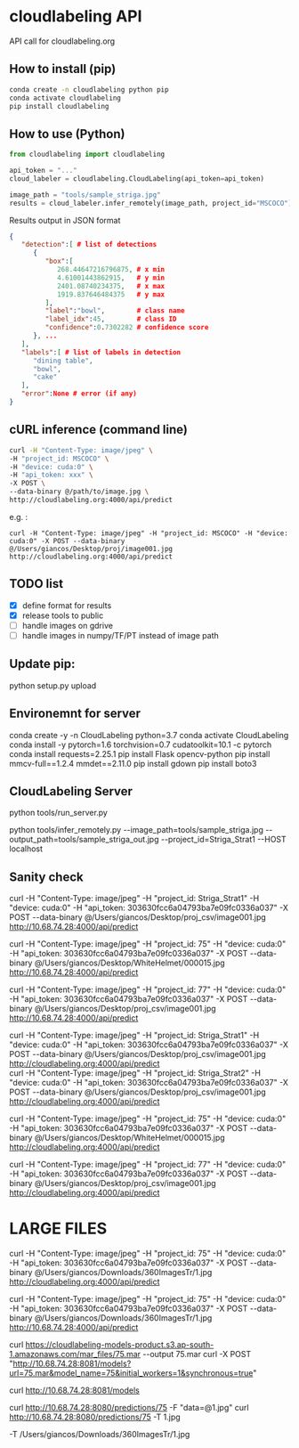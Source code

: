 # cloudlabeling API
API call for cloudlabeling.org

## How to install (pip)

```bash
conda create -n cloudlabeling python pip
conda activate cloudlabeling
pip install cloudlabeling
```

## How to use (Python)

```python
from cloudlabeling import cloudlabeling

api_token = "..."
cloud_labeler = cloudlabeling.CloudLabeling(api_token=api_token)

image_path = "tools/sample_striga.jpg"
results = cloud_labeler.infer_remotely(image_path, project_id="MSCOCO")
```

Results output in JSON format

```json
{
   "detection":[ # list of detections
      {
         "box":[
            268.44647216796875, # x min
            4.61001443862915,   # y min
            2401.08740234375,   # x max
            1919.837646484375   # y max
         ],
         "label":"bowl",        # class name
         "label_idx":45,        # class ID
         "confidence":0.7302282 # confidence score
      }, ...
   ],
   "labels":[ # list of labels in detection
      "dining table",
      "bowl",
      "cake"
   ],
   "error":None # error (if any)
}
```

## cURL inference (command line)

```bash
curl -H "Content-Type: image/jpeg" \
-H "project_id: MSCOCO" \
-H "device: cuda:0" \
-H "api_token: xxx" \
-X POST \
--data-binary @/path/to/image.jpg \
http://cloudlabeling.org:4000/api/predict
```

e.g. :

```
curl -H "Content-Type: image/jpeg" -H "project_id: MSCOCO" -H "device: cuda:0" -X POST --data-binary @/Users/giancos/Desktop/proj/image001.jpg http://cloudlabeling.org:4000/api/predict
```

## TODO list

- [x] define format for results
- [x] release tools to public
- [ ] handle images on gdrive
- [ ] handle images in numpy/TF/PT instead of image path

## Update pip:

python setup.py upload


## Environemnt for server

conda create -y -n CloudLabeling python=3.7
conda activate CloudLabeling
conda install -y pytorch=1.6 torchvision=0.7 cudatoolkit=10.1 -c pytorch
conda install requests=2.25.1
pip install Flask opencv-python
pip install mmcv-full==1.2.4 mmdet==2.11.0
pip install gdown
pip install boto3

## CloudLabeling Server

python tools/run_server.py

python tools/infer_remotely.py --image_path=tools/sample_striga.jpg --output_path=tools/sample_striga_out.jpg --project_id=Striga_Strat1 --HOST localhost


## Sanity check

curl -H "Content-Type: image/jpeg" -H "project_id: Striga_Strat1" -H "device: cuda:0" -H "api_token: 303630fcc6a04793ba7e09fc0336a037" -X POST --data-binary @/Users/giancos/Desktop/proj_csv/image001.jpg http://10.68.74.28:4000/api/predict                             

curl -H "Content-Type: image/jpeg" -H "project_id: 75" -H "device: cuda:0" -H "api_token: 303630fcc6a04793ba7e09fc0336a037" -X POST --data-binary @/Users/giancos/Desktop/WhiteHelmet/000015.jpg http://10.68.74.28:4000/api/predict

curl -H "Content-Type: image/jpeg" -H "project_id: 77" -H "device: cuda:0" -H "api_token: 303630fcc6a04793ba7e09fc0336a037" -X POST --data-binary @/Users/giancos/Desktop/proj_csv/image001.jpg http://10.68.74.28:4000/api/predict 



curl -H "Content-Type: image/jpeg" -H "project_id: Striga_Strat1" -H "device: cuda:0" -H "api_token: 303630fcc6a04793ba7e09fc0336a037" -X POST --data-binary @/Users/giancos/Desktop/proj_csv/image001.jpg http://cloudlabeling.org:4000/api/predict    
curl -H "Content-Type: image/jpeg" -H "project_id: Striga_Strat2" -H "device: cuda:0" -H "api_token: 303630fcc6a04793ba7e09fc0336a037" -X POST --data-binary @/Users/giancos/Desktop/proj_csv/image001.jpg http://cloudlabeling.org:4000/api/predict                             

curl -H "Content-Type: image/jpeg" -H "project_id: 75" -H "device: cuda:0" -H "api_token: 303630fcc6a04793ba7e09fc0336a037" -X POST --data-binary @/Users/giancos/Desktop/WhiteHelmet/000015.jpg http://cloudlabeling.org:4000/api/predict

curl -H "Content-Type: image/jpeg" -H "project_id: 77" -H "device: cuda:0" -H "api_token: 303630fcc6a04793ba7e09fc0336a037" -X POST --data-binary @/Users/giancos/Desktop/proj_csv/image001.jpg http://cloudlabeling.org:4000/api/predict 



# LARGE FILES
curl -H "Content-Type: image/jpeg" -H "project_id: 75" -H "device: cuda:0" -H "api_token: 303630fcc6a04793ba7e09fc0336a037" -X POST --data-binary @/Users/giancos/Downloads/360ImagesTr/1.jpg http://cloudlabeling.org:4000/api/predict

curl -H "Content-Type: image/jpeg" -H "project_id: 75" -H "device: cuda:0" -H "api_token: 303630fcc6a04793ba7e09fc0336a037" -X POST --data-binary @/Users/giancos/Downloads/360ImagesTr/1.jpg http://10.68.74.28:4000/api/predict


curl https://cloudlabeling-models-product.s3.ap-south-1.amazonaws.com/mar_files/75.mar --output 75.mar 
curl -X POST "http://10.68.74.28:8081/models?url=75.mar&model_name=75&initial_workers=1&synchronous=true"

curl http://10.68.74.28:8081/models

curl http://10.68.74.28:8080/predictions/75 -F "data=@1.jpg"
curl http://10.68.74.28:8080/predictions/75 -T 1.jpg

-T /Users/giancos/Downloads/360ImagesTr/1.jpg